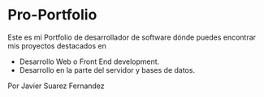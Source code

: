 # Pro-Portfolio
Este es mi Portfolio de desarrollador de software dónde puedes encontrar mis proyectos destacados en
- Desarrollo Web o Front End development.
- Desarrollo en la parte del servidor y bases de datos.

Por Javier Suarez Fernandez
